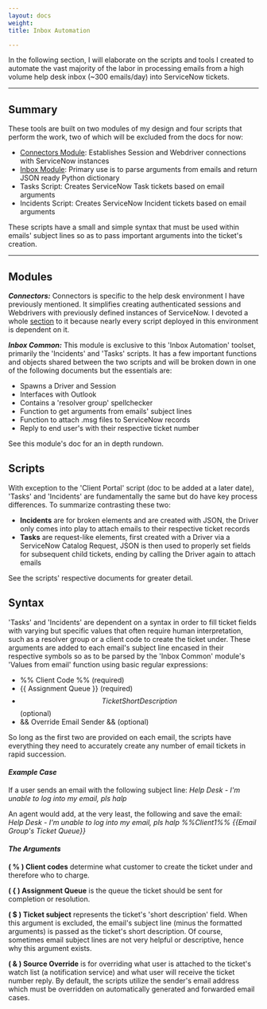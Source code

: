 ```yaml
---
layout: docs
weight: 
title: Inbox Automation

---
```

In the following section, I will elaborate on the scripts and tools I created to automate the vast majority of the labor in processing emails from a high volume help desk inbox (\~300 emails/day) into ServiceNow tickets.

<hr />

## Summary

These tools are built on two modules of my design and four scripts that perform the work, two of which will be excluded from the docs for now:

* [Connectors Module](/docs/connectors/): Establishes Session and Webdriver connections with ServiceNow instances
* [Inbox Module](/docs/inbox-common-module/): Primary use is to parse arguments from emails and return JSON ready Python dictionary
* Tasks Script: Creates ServiceNow Task tickets based on email arguments
* Incidents Script: Creates ServiceNow Incident tickets based on email arguments

These scripts have a small and simple syntax that must be used within emails' subject lines so as to pass important arguments into the ticket's creation.

<hr />

## Modules

**_Connectors:_** Connectors is specific to the help desk environment I have previously mentioned. It simplifies creating authenticated sessions and Webdrivers with previously defined instances of ServiceNow. I devoted a whole [section](/docs/connectors/) to it because nearly every script deployed in this environment is dependent on it.

**_Inbox Common:_** This module is exclusive to this 'Inbox Automation' toolset, primarily the 'Incidents' and 'Tasks' scripts. It has a few important functions and objects shared between the two scripts and will be broken down in one of the following documents but the essentials are:

* Spawns a Driver and Session
* Interfaces with Outlook
* Contains a 'resolver group' spellchecker
* Function to get arguments from emails' subject lines
* Function to attach .msg files to ServiceNow records
* Reply to end user's with their respective ticket number

See this module's doc for an in depth rundown.

## Scripts

With exception to the 'Client Portal' script (doc to be added at a later date), 'Tasks' and 'Incidents' are fundamentally the same but do have key process differences. To summarize contrasting these two:

* **Incidents** are for broken elements and are created with JSON, the Driver only comes into play to attach emails to their respective ticket records
* **Tasks** are request-like elements, first created with a Driver via a ServiceNow Catalog Request, JSON is then used to properly set fields for subsequent child tickets, ending by calling the Driver again to attach emails

See the scripts' respective documents for greater detail.

## Syntax

'Tasks' and 'Incidents' are dependent on a syntax in order to fill ticket fields with varying but specific values that often require human interpretation, such as a resolver group or a client code to create the ticket under. These arguments are added to each email's subject line encased in their respective symbols so as to be parsed by the 'Inbox Common' module's 'Values from email' function using basic regular expressions:

* %% Client Code %% (required)
* {{ Assignment Queue }} (required)
* $$ Ticket Short Description $$ (optional)
* && Override Email Sender && (optional)

So long as the first two are provided on each email, the scripts have everything they need to accurately create any number of email tickets in rapid succession.

#### **_Example Case_**

If a user sends an email with the following subject line:
_Help Desk - I'm unable to log into my email, pls halp_

An agent would add, at the very least, the following and save the email:
_Help Desk - I'm unable to log into my email, pls halp %%Client1%% {{Email Group's Ticket Queue}}_

#### **_The Arguments_**

**( % ) Client codes** determine what customer to create the ticket under and therefore who to charge.

**( { ) Assignment Queue** is the queue the ticket should be sent for completion or resolution.

**( $ ) Ticket subject** represents the ticket's 'short description' field. When this argument is excluded, the email's subject line (minus the formatted arguments) is passed as the ticket's short description. Of course, sometimes email subject lines are not very helpful or descriptive, hence why this argument exists.

**( & ) Source Override** is for overriding what user is attached to the ticket's watch list (a notification service) and what user will receive the ticket number reply. By default, the scripts utilize the sender's email address which must be overridden on automatically generated and forwarded email cases.